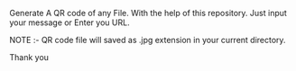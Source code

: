 Generate A QR code of any File.
With the help of this repository.
Just input your message or Enter you URL.

NOTE :- QR code file will saved as .jpg extension
in your current directory.


Thank you

